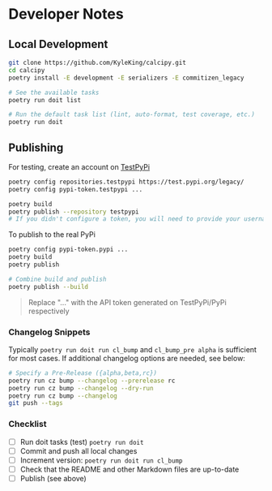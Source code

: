 # Developer Notes

## Local Development

```sh
git clone https://github.com/KyleKing/calcipy.git
cd calcipy
poetry install -E development -E serializers -E commitizen_legacy

# See the available tasks
poetry run doit list

# Run the default task list (lint, auto-format, test coverage, etc.)
poetry run doit
```

## Publishing

For testing, create an account on [TestPyPi](https://test.pypi.org/legacy/)

```sh
poetry config repositories.testpypi https://test.pypi.org/legacy/
poetry config pypi-token.testpypi ...

poetry build
poetry publish --repository testpypi
# If you didn't configure a token, you will need to provide your username and password to publish
```

To publish to the real PyPi

```sh
poetry config pypi-token.pypi ...
poetry build
poetry publish

# Combine build and publish
poetry publish --build
```

> Replace "..." with the API token generated on TestPyPi/PyPi respectively

### Changelog Snippets

Typically `poetry run doit run cl_bump` and `cl_bump_pre alpha` is sufficient for most cases. If additional changelog options are needed, see below:

<!-- TODO: make `cl_bump_pre alpha` and remove this section -->

```sh
# Specify a Pre-Release ({alpha,beta,rc})
poetry run cz bump --changelog --prerelease rc
poetry run cz bump --changelog --dry-run
poetry run cz bump --changelog
git push --tags
```

### Checklist

- [ ] Run doit tasks (test) `poetry run doit`
- [ ] Commit and push all local changes
- [ ] Increment version: `poetry run doit run cl_bump`
- [ ] Check that the README and other Markdown files are up-to-date
- [ ] Publish (see above)
